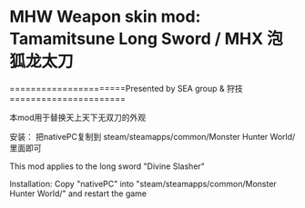 ﻿# MHW Weapon skin mod: Tamamitsune Long Sword / MHX 泡狐龙太刀

======================Presented by SEA group & 狩技======================

本mod用于替换天上天下无双刀的外观

安装：
把nativePC复制到
steam/steamapps/common/Monster Hunter World/
里面即可

This mod applies to the long sword "Divine Slasher"

Installation: 
Copy "nativePC" into "steam/steamapps/common/Monster Hunter World/" and restart the game
